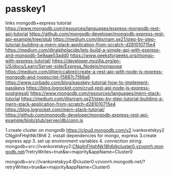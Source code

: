 # passkey1


links
mongodb+express tutorial
https://www.mongodb.com/resources/languages/express-mongodb-rest-api-tutorial
https://github.com/mongodb-developer/mongodb-express-rest-api-example/tree/stub
https://medium.com/@sriram.se21/step-by-step-tutorial-building-a-mern-stack-application-from-scratch-d281010715e4
https://medium.com/@ralphplacide/lets-build-a-simple-api-with-express-and-mongodb-5e9aae53add0
https://www.geeksforgeeks.org/mongo-with-express-tutorial/
https://developer.mozilla.org/en-US/docs/Learn/Server-side/Express_Nodejs/mongoose
https://medium.com/@tericcabrel/create-a-rest-api-with-node-js-express-mongodb-and-typescript-f5887c7f88a6
https://www.corbado.com/blog/passkey-tutorial-how-to-implement-passkeys
https://blog.logrocket.com/crud-rest-api-node-js-express-postgresql/
https://www.mongodb.com/resources/languages/mern-stack-tutorial
https://medium.com/@sriram.se21/step-by-step-tutorial-building-a-mern-stack-application-from-scratch-d281010715e4
https://blog.logrocket.com/mern-stack-tutorial/
https://github.com/mongodb-developer/mongodb-express-rest-api-example/blob/stub/server/db/conn.js


1.create cluster on mongodb https://cloud.mongodb.com/v2 ivankoretskyy2 CNgjInFHqhNk18h6
2. install dependencies for mongo, express
3.create express app
3. set up environment variables
4. connection string: mongodb+srv://ivankoretskyy2:CNgjInFHqhNk18h6@cluster0.vzvonrh.mongodb.net/?retryWrites=true&w=majority&appName=Cluster0

mongodb+srv://ivankoretskyy4:<password>@cluster0.vzvonrh.mongodb.net/?retryWrites=true&w=majority&appName=Cluster0